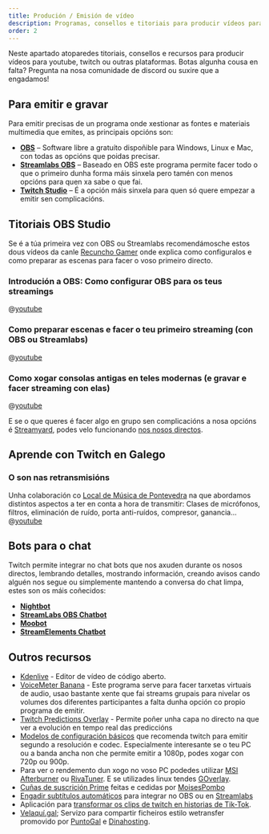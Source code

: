```yaml
---
title: Produción / Emisión de vídeo
description: Programas, consellos e titoriais para producir vídeos para youtube ou emitir en Twitch
order: 2
---
```


Neste apartado atoparedes titoriais, consellos e recursos para producir vídeos para youtube, twitch ou outras plataformas. Botas algunha cousa en falta? Pregunta na nosa comunidade de discord ou suxire que a engadamos!

## Para emitir e gravar

Para emitir precisas de un programa onde xestionar as fontes e materiais multimedia que emites, as principais opcións son:

- **[OBS](https://obsproject.com/)** – Software libre a gratuíto dispoñible para Windows, Linux e Mac, con todas as opcións que poidas precisar.
- [**Streamlabs OBS**](https://streamlabs.com/) – Baseado en OBS este programa permite facer todo o que o primeiro dunha forma máis sinxela pero tamén con menos opcións para quen xa sabe o que fai.
- [**Twitch Studio**](https://www.twitch.tv/broadcast/studio) – É a opción máis sinxela para quen só quere empezar a emitir sen complicacións.

## Titoriais OBS Studio

Se é a túa primeira vez con OBS ou Streamlabs recomendámosche estos dous vídeos da canle [Recuncho Gamer](https://beacons.ai/recunchogamer) onde explica como configuralos e como preparar as escenas para facer o voso primeiro directo.

### Introdución a OBS: Como configurar OBS para os teus streamings

@[youtube](GyoYrnmMQ00)

### Como preparar escenas e facer o teu primeiro streaming (con OBS ou Streamlabs)

@[youtube](q8PSdltv150)

### Como xogar consolas antigas en teles modernas (e gravar e facer streaming con elas)

@[youtube](YS6gz2dCy40)

E se o que queres é facer algo en grupo sen complicacións a nosa opcións é [Streamyard](https://streamyard.com/), podes velo funcionando [nos nosos directos](/docs/sobre-nos/galegotwitch/#eventos).

## Aprende con Twitch en Galego

### O son nas retransmisións

Unha colaboración co [Local de Música de Pontevedra](https://www.localdemusica.gal/) na que abordamos distintos aspectos a ter en conta a hora de transmitir: Clases de micrófonos, filtros, eliminación de ruído, porta anti-ruídos, compresor, ganancia...
@[youtube](HyxKQtyEmJ8)

## Bots para o chat

Twitch permite integrar no chat bots que nos axuden durante os nosos directos, lembrando detalles, mostrando información, creando avisos cando alguén nos segue ou simplemente mantendo a conversa do chat limpa, estes son os máis coñecidos:

- [**Nightbot**](https://nightbot.tv/)
- [**StreamLabs OBS Chatbot**](https://streamlabs.com/chatbot)
- [**Moobot**](https://moo.bot/)
- [**StreamElements Chatbot**](https://streamelements.com/features/chatbot)

## Outros recursos

- [Kdenlive](https://kdenlive.org/es/) - Editor de vídeo de código aberto.
- [VoiceMeter Banana](https://vb-audio.com/Voicemeeter/banana.htm) - Este programa serve para facer tarxetas virtuais de audio, usao bastante xente que fai streams grupais para nivelar os volumes dos diferentes participantes a falta dunha opción co propio programa de emitir.
- [Twitch Predictions Overlay](https://www.boingy.co.uk/predictions) - Permite poñer unha capa no directo na que ver a evolución en tempo real das prediccións
- [Modelos de configuración básicos](https://stream.twitch.tv/encoding/) que recomenda twitch para emitir segundo a resolución e codec. Especialmente interesante se o teu PC ou a banda ancha non che permite emitir a 1080p, podes xogar con 720p ou 900p.
- Para ver o rendemento dun xogo no voso PC podedes utilizar [MSI Afterburner](https://www.msi.com/Landing/afterburner) ou [RivaTuner](https://www.guru3d.com/content-page/rivatuner.html). E se utilizades linux tendes [GOverlay](https://github.com/benjamimgois/goverlay).
- [Cuñas de suscrición Prime](https://twitter.com/MoisesPombo/status/1367836711443632134?s=20) feitas e cedidas por [MoisesPombo](/comunidade/proxectos/moisespombo)
- [Engadir subtítulos automáticos](https://webcaptioner.com/help/integrations/obs) para integrar no OBS ou en [Streamlabs](https://webcaptioner.com/help/integrations/streamlabs-obs)
- Aplicación para [transformar os clips de twitch en historias de Tik-Tok](https://www.getstreamkit.com/).
- [Velaquí.gal](https://velaqui.gal/); Servizo para compartir ficheiros estilo wetransfer promovido por [PuntoGal](https://dominio.gal/) e [Dinahosting](https://dinahosting.com/).
